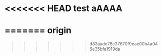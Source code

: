 <<<<<<< HEAD
test  aAAAA
====
=======
origin
======
>>>>>>> d83aade78c37670f9eae00b4a046e35bfa1919da
